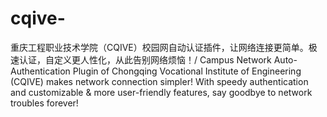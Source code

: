 # cqive-
重庆工程职业技术学院（CQIVE）校园网自动认证插件，让网络连接更简单。极速认证，自定义更人性化，从此告别网络烦恼！/ Campus Network Auto-Authentication Plugin of Chongqing Vocational Institute of Engineering (CQIVE) makes network connection simpler! With speedy authentication and customizable &amp; more user-friendly features, say goodbye to network troubles forever!
